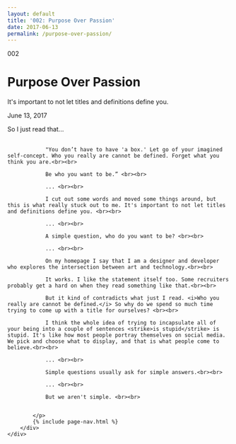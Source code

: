 ```yaml
---
layout: default
title: '002: Purpose Over Passion'
date: 2017-06-13
permalink: /purpose-over-passion/
---
```


<div id="purpose-over-passion">
	<div class="container writing">
		<div class="left">
			<span>002</span>
			<h1>Purpose Over Passion</h1>
			<p>It's important to not let titles and definitions define you.&lrm;</p>
			<p class="date">June 13, 2017</p>
		</div>
		<div class="right">
			<p>
				So I just read that... <br><br>

				"You don’t have to have 'a box.' Let go of your imagined self-concept. Who you really are cannot be defined. Forget what you think you are.<br><br>

				Be who you want to be.” <br><br>

				... <br><br>

				I cut out some words and moved some things around, but this is what really stuck out to me. It's important to not let titles and definitions define you. <br><br>

				... <br><br>

				A simple question, who do you want to be? <br><br>

				... <br><br>

				On my homepage I say that I am a designer and developer who explores the intersection between art and technology.<br><br>

				It works. I like the statement itself too. Some recruiters probably get a hard on when they read something like that.<br><br>

				But it kind of contradicts what just I read. <i>Who you really are cannot be defined.</i> So why do we spend so much time trying to come up with a title for ourselves? <br><br>

				I think the whole idea of trying to incapsulate all of your being into a couple of sentences <strike>is stupid</strike> is stupid. It's like how most people portray themselves on social media. We pick and choose what to display, and that is what people come to believe.<br><br>

				... <br><br>

				Simple questions usually ask for simple answers.<br><br>

				... <br><br>

				But we aren't simple. <br><br>


			</p>
			{% include page-nav.html %}
		</div>
	</div>
</div>

